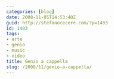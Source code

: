 ```yaml
---
categories: [blog]
date: 2008-11-05T14:53:40Z
guid: http://stefanocecere.com/?p=1483
id: 1483
tags:
- arte
- genio
- music
- video
title: Genio a cappella
slug: /2008/11/genio-a-cappella/
---
```


